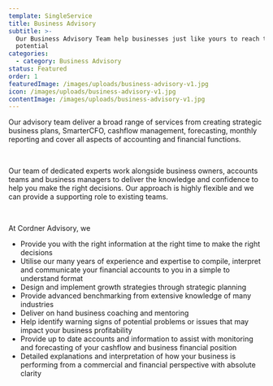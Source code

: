 ```yaml
---
template: SingleService
title: Business Advisory
subtitle: >-
  Our Business Advisory Team help businesses just like yours to reach their full
  potential
categories:
  - category: Business Advisory
status: Featured
order: 1
featuredImage: /images/uploads/business-advisory-v1.jpg
icon: /images/uploads/business-advisory-v1.jpg
contentImage: /images/uploads/business-advisory-v1.jpg
---
```

Our advisory team deliver a broad range of services from creating strategic business plans, SmarterCFO, cashflow management, forecasting, monthly reporting and cover all aspects of accounting and financial functions.

<br />

Our team of dedicated experts work alongside business owners, accounts teams and business managers to deliver the knowledge and confidence to help you make the right decisions. Our approach is highly flexible and we can provide a supporting role to existing teams.

<br />

At Cordner Advisory, we

* Provide you with the right information at the right time to make the right decisions
* Utilise our many years of experience and expertise to compile, interpret and communicate your financial accounts to you in a simple to understand format
* Design and implement growth strategies through strategic planning
* Provide advanced benchmarking from extensive knowledge of many industries
* Deliver on hand business coaching and mentoring
* ​Help identify warning signs of potential problems or issues that may impact your business profitability
* Provide up to date accounts and information to assist with monitoring and forecasting of your cashflow and business financial position
* Detailed explanations and interpretation of how your business is performing from a commercial and financial perspective with absolute clarity
